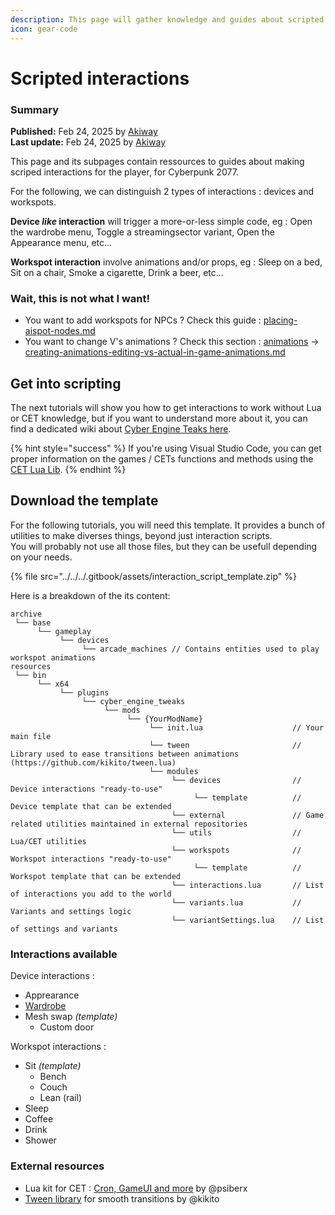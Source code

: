 ```yaml
---
description: This page will gather knowledge and guides about scripted interactions in Lua.
icon: gear-code
---
```


# Scripted interactions

### Summary

**Published:** Feb 24, 2025 by [Akiway](https://app.gitbook.com/u/2021vbDrMKZ0TbHeIx2wzPyAYtl2 "mention")\
**Last update:** Feb 24, 2025 by [Akiway](https://app.gitbook.com/u/2021vbDrMKZ0TbHeIx2wzPyAYtl2 "mention")

This page and its subpages contain ressources to guides about making scriped interactions for the player, for Cyberpunk 2077.

For the following, we can distinguish 2 types of interactions : devices and workspots.

**Device&#x20;**_**like**_**&#x20;interaction** will trigger a more-or-less simple code, eg : Open the wardrobe menu, Toggle a streamingsector variant, Open the Appearance menu, etc...

**Workspot interaction** involve animations and/or props, eg : Sleep on a bed, Sit on a chair, Smoke a cigarette, Drink a beer, etc...

### Wait, this is not what I want!

* You want to add workspots for NPCs ? Check this guide : [placing-aispot-nodes.md](../placing-aispot-nodes.md "mention")
* You want to change V's animations ? Check this section : [animations](../../animations/ "mention")  -> [creating-animations-editing-vs-actual-in-game-animations.md](../../animations/creating-animations-editing-vs-actual-in-game-animations.md "mention")

## Get into scripting

The next tutorials will show you how to get interactions to work without Lua or CET knowledge, but if you want to understand more about it, you can find a dedicated wiki about [Cyber Engine Teaks here](https://wiki.redmodding.org/cyber-engine-tweaks/).

{% hint style="success" %}
If you're using Visual Studio Code, you can get proper information on the games / CETs functions and methods using the [CET Lua Lib](https://wiki.redmodding.org/cyber-engine-tweaks/resources/vs-code).
{% endhint %}

## Download the template

For the following tutorials, you will need this template. It provides a bunch of utilities to make diverses things, beyond just interaction scripts.\
You will probably not use all those files, but they can be usefull depending on your needs.

{% file src="../../../.gitbook/assets/interaction_script_template.zip" %}

Here is a breakdown of the its content:&#x20;

```
archive
 └── base
      └── gameplay
           └── devices
                └── arcade_machines // Contains entities used to play workspot animations
resources
 └── bin
      └── x64
           └── plugins
                └── cyber_engine_tweaks
                     └── mods
                          └── {YourModName}
                               └── init.lua                    // Your main file
                               └── tween                       // Library used to ease transitions between animations (https://github.com/kikito/tween.lua)
                               └── modules
                                    └── devices                // Device interactions "ready-to-use"
                                         └── template          // Device template that can be extended
                                    └── external               // Game related utilities maintained in external repositories
                                    └── utils                  // Lua/CET utilities
                                    └── workspots              // Workspot interactions "ready-to-use"
                                         └── template          // Workspot template that can be extended
                                    └── interactions.lua       // List of interactions you add to the world
                                    └── variants.lua           // Variants and settings logic
                                    └── variantSettings.lua    // List of settings and variants
```

### Interactions available

Device interactions :&#x20;

* Apprearance
* [Wardrobe](wardrobe-interaction-device.md)
* Mesh swap _(template)_
  * Custom door

Workspot interactions :&#x20;

* Sit _(template)_
  * Bench
  * Couch
  * Lean (rail)
* Sleep
* Coffee
* Drink
* Shower

### External resources

* Lua kit for CET : [Cron,  GameUI and more](https://github.com/psiberx/cp2077-cet-kit/tree/main) by @psiberx
* [Tween library](https://github.com/kikito/tween.lua) for smooth transitions by @kikito
